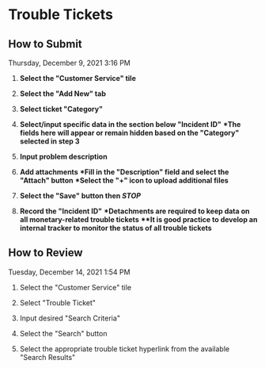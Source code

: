 # Trouble Tickets  

## How to Submit
Thursday, December 9, 2021	3:16 PM

1. **Select the "Customer Service" tile**

1. **Select the "Add New" tab**
![]()

1. **Select ticket "Category"**
2. **Select/input specific data in the section below "Incident ID"**
	**\*The fields here will appear or remain hidden based on the "Category"  selected in step 3**
3. **Input problem description**
4. **Add attachments**
	**\*Fill in the "Description" field and select the "Attach" button**
	**\*Select the "+" icon to upload additional files**
5. **Select the "Save" button then _STOP_**
6. **Record the "Incident ID"**
	**\*Detachments are required to keep data on all monetary-related trouble  tickets**
	**\*\*It is good practice to develop an internal tracker to monitor the status of  all trouble tickets**

## How to Review
Tuesday, December 14, 2021	1:54 PM

1. Select the "Customer Service" tile

1. Select "Trouble Ticket"
   
2. Input desired "Search Criteria"
   
3. Select the "Search" button
![]()
1. Select the appropriate trouble ticket hyperlink from the available "Search Results"
